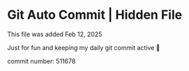 # Git Auto Commit | Hidden File

This file was added Feb 12, 2025

Just for fun and keeping my daily git commit active 🤪

commit number: 511678
